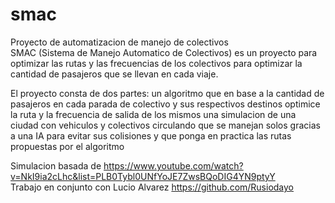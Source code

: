 # smac
Proyecto de automatizacion de manejo de colectivos <br />
SMAC (Sistema de Manejo Automatico de Colectivos) es un proyecto para optimizar las rutas y las 
frecuencias de los colectivos para optimizar la cantidad de pasajeros que se llevan en cada viaje. <br />

El proyecto consta de dos partes: 
un algoritmo que en base a la cantidad de pasajeros en cada parada de 
colectivo y sus respectivos destinos optimice la ruta y la frecuencia de salida de los mismos
una simulacion de una ciudad con vehiculos y colectivos circulando que se manejan solos gracias a una IA
para evitar sus colisiones y que ponga en practica las rutas propuestas por el algoritmo <br />


Simulacion basada de https://www.youtube.com/watch?v=NkI9ia2cLhc&list=PLB0Tybl0UNfYoJE7ZwsBQoDIG4YN9ptyY <br />
Trabajo en conjunto con Lucio Alvarez https://github.com/Rusiodayo
